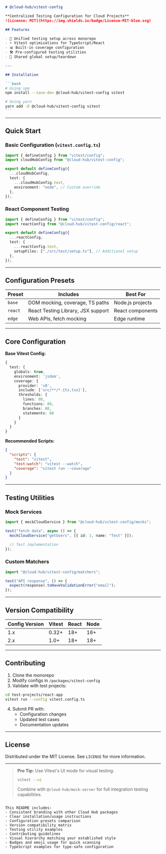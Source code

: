 
````markdown
# @cloud-hub/vitest-config

**Centralized Testing Configuration for Cloud Projects**  
![License: MIT](https://img.shields.io/badge/License-MIT-blue.svg)

## Features

- 🧪 Unified testing setup across monorepo
- ⚡ Vitest optimizations for TypeScript/React
- 📊 Built-in coverage configuration
- 🛠️ Pre-configured testing utilities
- 🔄 Shared global setup/teardown

---

## Installation

```bash
# Using npm
npm install --save-dev @cloud-hub/vitest-config vitest

# Using yarn
yarn add -D @cloud-hub/vitest-config vitest
```
````

---

## Quick Start

### Basic Configuration (`vitest.config.ts`)

```typescript
import { defineConfig } from "vitest/config";
import cloudHubConfig from "@cloud-hub/vitest-config";

export default defineConfig({
  ...cloudHubConfig,
  test: {
    ...cloudHubConfig.test,
    environment: "node", // Custom override
  },
});
```

### React Component Testing

```typescript
import { defineConfig } from "vitest/config";
import reactConfig from "@cloud-hub/vitest-config/react";

export default defineConfig({
  ...reactConfig,
  test: {
    ...reactConfig.test,
    setupFiles: ["./src/test/setup.ts"], // Additional setup
  },
});
```

---

## Configuration Presets

| Preset  | Includes                           | Best For         |
| ------- | ---------------------------------- | ---------------- |
| `base`  | DOM mocking, coverage, TS paths    | Node.js projects |
| `react` | React Testing Library, JSX support | React components |
| `edge`  | Web APIs, fetch mocking            | Edge runtime     |

---

## Core Configuration

**Base Vitest Config:**

```typescript
{
  test: {
    globals: true,
    environment: 'jsdom',
    coverage: {
      provider: 'v8',
      include: ['src/**/*.{ts,tsx}'],
      thresholds: {
        lines: 80,
        functions: 80,
        branches: 80,
        statements: 80
      }
    }
  }
}
```

**Recommended Scripts:**

```json
{
  "scripts": {
    "test": "vitest",
    "test:watch": "vitest --watch",
    "coverage": "vitest run --coverage"
  }
}
```

---

## Testing Utilities

### Mock Services

```typescript
import { mockCloudService } from "@cloud-hub/vitest-config/mocks";

test("fetch data", async () => {
  mockCloudService("getUsers", [{ id: 1, name: "Test" }]);

  // Test implementation
});
```

### Custom Matchers

```typescript
import "@cloud-hub/vitest-config/matchers";

test("API response", () => {
  expect(response).toHaveValidationError("email");
});
```

---

## Version Compatibility

| Config Version | Vitest | React | Node |
| -------------- | ------ | ----- | ---- |
| 1.x            | 0.32+  | 18+   | 16+  |
| 2.x            | 1.0+   | 18+   | 18+  |

---

## Contributing

1. Clone the monorepo
2. Modify configs in `/packages/vitest-config`
3. Validate with test projects:

```bash
cd test-projects/react-app
vitest run --config vitest.config.ts
```

4. Submit PR with:
   - Configuration changes
   - Updated test cases
   - Documentation updates

---

## License

Distributed under the MIT License. See `LICENSE` for more information.

---

> **Pro Tip:** Use Vitest's UI mode for visual testing:
>
> ```bash
> vitest --ui
> ```
>
> Combine with `@cloud-hub/mock-server` for full integration testing capabilities.

```

This README includes:
- Consistent branding with other Cloud Hub packages
- Clear installation/usage instructions
- Configuration presets comparison
- Version compatibility matrix
- Testing utility examples
- Contributing guidelines
- Visual hierarchy matching your established style
- Badges and emoji usage for quick scanning
- TypeScript examples for type-safe configuration
```
